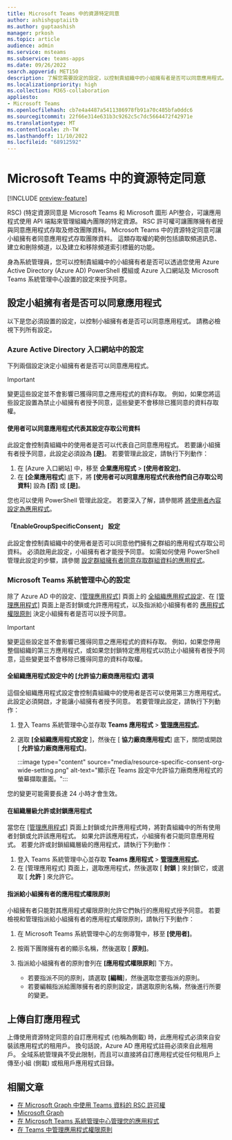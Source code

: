 ```yaml
---
title: Microsoft Teams 中的資源特定同意
author: ashishguptaiitb
ms.author: guptaashish
manager: prkosh
ms.topic: article
audience: admin
ms.service: msteams
ms.subservice: teams-apps
ms.date: 09/26/2022
search.appverid: MET150
description: 了解您需要設定的設定，以控制貴組織中的小組擁有者是否可以同意應用程式。
ms.localizationpriority: high
ms.collection: M365-collaboration
appliesto:
- Microsoft Teams
ms.openlocfilehash: cb7e4a4487a5411386978fb91a70c485bfa0ddc6
ms.sourcegitcommit: 22f66e314e631b3c9262c5c7dc5664472f42971e
ms.translationtype: MT
ms.contentlocale: zh-TW
ms.lasthandoff: 11/10/2022
ms.locfileid: "68912592"
---
```

# <a name="resource-specific-consent-in-microsoft-teams"></a>Microsoft Teams 中的資源特定同意

[!INCLUDE [preview-feature](includes/preview-feature.md)]

RSC)  (特定資源同意是 Microsoft Teams 和 Microsoft 圖形 API整合，可讓應用程式使用 API 端點來管理組織內團隊的特定資源。 RSC 許可權可讓團隊擁有者授與同意應用程式存取及修改團隊資料。 Microsoft Teams 中的資源特定同意可讓小組擁有者同意應用程式存取團隊資料。 這類存取權的範例包括讀取頻道訊息、建立和刪除頻道，以及建立和移除頻道索引標籤的功能。

身為系統管理員，您可以控制貴組織中的小組擁有者是否可以透過您使用 Azure Active Directory (Azure AD) PowerShell 模組或 Azure 入口網站及 Microsoft Teams 系統管理中心設置的設定來授予同意。  

## <a name="set-whether-team-owners-can-give-consent-to-apps"></a>設定小組擁有者是否可以同意應用程式

以下是您必須設置的設定，以控制小組擁有者是否可以同意應用程式。 請務必檢視下列所有設定。

### <a name="settings-in-azure-active-directory-portal"></a>Azure Active Directory 入口網站中的設定

下列兩個設定決定小組擁有者是否可以同意應用程式。

> [!IMPORTANT]
> 變更這些設定並不會影響已獲得同意之應用程式的資料存取。 例如，如果您將這些設定設置為禁止小組擁有者授予同意，這些變更不會移除已獲同意的資料存取權。

#### <a name="the-users-can-consent-to-apps-accessing-company-data-on-their-behalf-setting"></a>使用者可以同意應用程式代表其設定存取公司資料

此設定會控制貴組織中的使用者是否可以代表自己同意應用程式。 若要讓小組擁有者授予同意，此設定必須設為 **[是]**。 若要管理此設定，請執行下列動作：

1. 在 [Azure 入口網站] 中，移至 **企業應用程式** > **[使用者設定]**。
2. 在 **[企業應用程式**] 底下，將 **[使用者可以同意應用程式代表他們自己存取公司資料**] 設為 **[否]** 或 **[是]**。

您也可以使用 PowerShell 管理此設定。 若要深入了解，請參閱將 [將使用者內容設定為應用程式](/azure/active-directory/manage-apps/configure-user-consent#configure-user-consent-to-applications)。

#### <a name="the-enablegroupspecificconsent-setting"></a>「EnableGroupSpecificConsent」 設定

此設定會控制貴組織中的使用者是否可以同意他們擁有之群組的應用程式存取公司資料。 必須啟用此設定，小組擁有者才能授予同意。 如需如何使用 PowerShell 管理此設定的步驟，請參閱 [設定群組擁有者同意存取群組資料的應用程式](/azure/active-directory/manage-apps/configure-user-consent#configure-group-owner-consent-to-apps-accessing-group-data)。

### <a name="settings-in-the-microsoft-teams-admin-center"></a>Microsoft Teams 系統管理中心的設定

除了 Azure AD 中的設定、[[管理應用程式]](manage-apps.md) 頁面上的 [全組織應用程式設定](manage-apps.md#manage-org-wide-app-settings)、在 [[管理應用程式]](manage-apps.md#allow-and-block-apps) 頁面上是否封鎖或允許應用程式，以及指派給小組擁有者的 [應用程式權限原則](teams-app-permission-policies.md) 決定小組擁有者是否可以授予同意。

> [!IMPORTANT]
> 變更這些設定並不會影響已獲得同意之應用程式的資料存取。 例如，如果您停用整個組織的第三方應用程式，或如果您封鎖特定應用程式以防止小組擁有者授予同意，這些變更並不會移除已獲得同意的資料存取權。  

#### <a name="the-allow-third-party-apps-option-in-org-wide-app-settings"></a>全組織應用程式設定中的 [允許協力廠商應用程式] 選項

這個全組織應用程式設定會控制貴組織中的使用者是否可以使用第三方應用程式。 此設定必須開啟，才能讓小組擁有者授予同意。 若要管理此設定，請執行下列動作：

1. 登入 Teams 系統管理中心並存取 **Teams 應用程式**  >  **[管理應用程式](https://admin.teams.microsoft.com/policies/manage-apps)**。
1. 選取 **[全組織應用程式設定** ]，然後在 [ **協力廠商應用程式**] 底下，關閉或開啟 [ **允許協力廠商應用程式]**。

   :::image type="content" source="media/resource-specific-consent-org-wide-setting.png" alt-text="顯示在 Teams 設定中允許協力廠商應用程式的螢幕擷取畫面。":::

您的變更可能需要長達 24 小時才會生效。

#### <a name="allow-or-block-the-app-at-the-org-level"></a>在組織層級允許或封鎖應用程式

當您在 [[管理應用程式]](manage-apps.md#allow-and-block-apps) 頁面上封鎖或允許應用程式時，將對貴組織中的所有使用者封鎖或允許該應用程式。 如果允許該應用程式，小組擁有者只能同意應用程式。 若要允許或封鎖組織層級的應用程式，請執行下列動作：

1. 登入 Teams 系統管理中心並存取 **Teams 應用程式**  >  **[管理應用程式](https://admin.teams.microsoft.com/policies/manage-apps)**。
1. 在 [管理應用程式] 頁面上，選取應用程式，然後選取 [ **封鎖** ] 來封鎖它，或選取 [ **允許** ] 來允許它。

#### <a name="app-permission-policy-assigned-to-the-team-owner"></a>指派給小組擁有者的應用程式權限原則

小組擁有者只能對其應用程式權限原則允許它們執行的應用程式授予同意。 若要檢視和管理指派給小組擁有者的應用程式權限原則，請執行下列動作：

1. 在 Microsoft Teams 系統管理中心的左側導覽中，移至 **[使用者]**。
1. 按兩下團隊擁有者的顯示名稱，然後選取 [ **原則]**。
1. 指派給小組擁有者的原則會列在 **[應用程式權限原則**] 下方。

    * 若要指派不同的原則，請選取 **[編輯**]，然後選取您要指派的原則。
    * 若要編輯指派給團隊擁有者的原則設定，請選取原則名稱，然後進行所要的變更。  

## <a name="upload-custom-apps"></a>上傳自訂應用程式

上傳使用資源特定同意的自訂應用程式 (也稱為側載) 時，此應用程式必須來自安裝該應用程式的租用戶。 換句話說，Azure AD 應用程式註冊必須來自此租用戶。 全域系統管理員不受此限制，而且可以直接將自訂應用程式從任何租用戶上傳至小組 (側載) 或租用戶應用程式目錄。

## <a name="related-articles"></a>相關文章

* [在 Microsoft Graph 中使用 Teams 資料的 RSC 許可權](/microsoftteams/platform/graph-api/rsc/resource-specific-consent)
* [Microsoft Graph](https://developer.microsoft.com/graph)
* [在 Microsoft Teams 系統管理中心管理您的應用程式](manage-apps.md)
* [在 Teams 中管理應用程式權限原則](teams-app-permission-policies.md)
